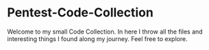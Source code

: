 # Pentest-Code-Collection

Welcome to my small Code Collection. In here I throw all the files and interesting things I found along my journey.
Feel free to explore.
